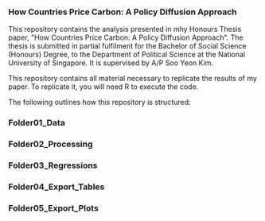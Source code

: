 ### How Countries Price Carbon: A Policy Diffusion Approach

This repository contains the analysis presented in mhy Honours Thesis paper, "How Countries Price Carbon: A Policy Diffusion Approach". The thesis is submitted in partial fulfilment for the Bachelor of Social Science (Honours) Degree, to the Department of Political Science at the National University of Singapore. It is supervised by A/P Soo Yeon Kim.

This repository contains all material necessary to replicate the results of my paper. To replicate it, you will need R to execute the code. 

The following outlines how this repository is structured:

### Folder01_Data

### Folder02_Processing

### Folder03_Regressions

### Folder04_Export_Tables

### Folder05_Export_Plots


<!--
**tanjingling/tanjingling** is a ✨ _special_ ✨ repository because its `README.md` (this file) appears on your GitHub profile.


